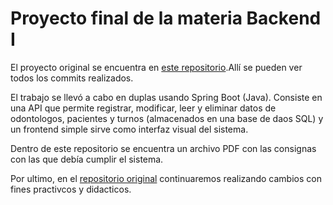 # Proyecto final de la materia Backend I
El proyecto original se encuentra en [este repositorio](https://github.com/bmermel/ProyectoFinal-DH-Backend).Allí se pueden ver todos los commits realizados.

El trabajo se llevó a cabo en duplas usando Spring Boot (Java). Consiste en una API que permite registrar, modificar, leer y eliminar datos de odontologos, pacientes y turnos (almacenados en una base de daos SQL) y un frontend simple sirve como interfaz visual del sistema.

Dentro de este repositorio se encuentra un archivo PDF con las consignas con las que debía cumplir el sistema.

Por ultimo, en el [repositorio original](https://github.com/bmermel/ProyectoFinal-DH-Backend) continuaremos realizando cambios con fines practivcos y didacticos.
